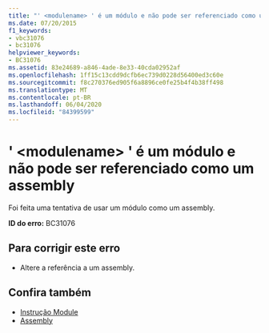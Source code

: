 ```yaml
---
title: "' <modulename> ' é um módulo e não pode ser referenciado como um assembly"
ms.date: 07/20/2015
f1_keywords:
- vbc31076
- bc31076
helpviewer_keywords:
- BC31076
ms.assetid: 83e24689-a846-4ade-8e33-40cda02952af
ms.openlocfilehash: 1ff15c13cdd9dcfb6ec739d0228d56400ed3c60e
ms.sourcegitcommit: f8c270376ed905f6a8896ce0fe25b4f4b38ff498
ms.translationtype: MT
ms.contentlocale: pt-BR
ms.lasthandoff: 06/04/2020
ms.locfileid: "84399599"
---
```

# <a name="modulename-is-a-module-and-cannot-be-referenced-as-an-assembly"></a>' \<modulename> ' é um módulo e não pode ser referenciado como um assembly
Foi feita uma tentativa de usar um módulo como um assembly.  
  
 **ID do erro:** BC31076  
  
## <a name="to-correct-this-error"></a>Para corrigir este erro  
  
- Altere a referência a um assembly.  
  
## <a name="see-also"></a>Confira também

- [Instrução Module](../language-reference/statements/module-statement.md)
- [Assembly](../language-reference/modifiers/assembly.md)
